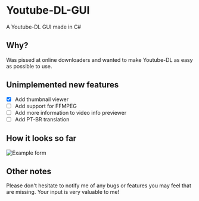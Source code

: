 # Youtube-DL-GUI
A Youtube-DL GUI made in C#

## Why?
Was pissed at online downloaders and wanted to make Youtube-DL as easy as possible to use.

## Unimplemented new features
- [x] Add thumbnail viewer
- [ ] Add support for FFMPEG
- [ ] Add more information to video info previewer
- [ ] Add PT-BR translation

## How it looks so far
![Example form](https://i.imgur.com/ZK2cO0d.png)

## Other notes
Please don't hesitate to notify me of any bugs or features you may feel that are missing. Your input is very valuable to me!

